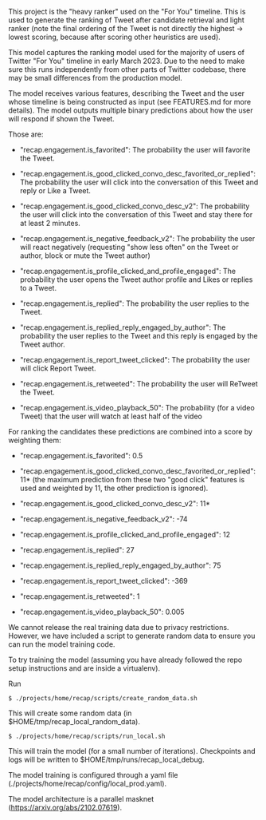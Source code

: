 This project is the "heavy ranker" used on the "For You" timeline. This is used to generate the ranking of Tweet after candidate retrieval and light ranker (note the final ordering of the Tweet is not directly the highest -> lowest scoring, because after scoring other heuristics are used).

This model captures the ranking model used for the majority of users of Twitter "For You" timeline in early March 2023. Due to the need to make sure this runs independently from other parts of Twitter codebase, there may be small differences from the production model.

The model receives various features, describing the Tweet and the user whose timeline is being constructed as input (see FEATURES.md for more details). The model outputs multiple binary predictions about how the user will respond if shown the Tweet.


Those are:

+ "recap.engagement.is_favorited": The probability the user will favorite the Tweet.

+ "recap.engagement.is_good_clicked_convo_desc_favorited_or_replied": The probability the user will click into the conversation of this Tweet and reply or Like a Tweet.

+ "recap.engagement.is_good_clicked_convo_desc_v2": The probability the user will click into the conversation of this Tweet and stay there for at least 2 minutes.

+ "recap.engagement.is_negative_feedback_v2": The probability the user will react negatively (requesting "show less often" on the Tweet or author, block or mute the Tweet author)

+ "recap.engagement.is_profile_clicked_and_profile_engaged": The probability the user opens the Tweet author profile and Likes or replies to a Tweet.

+ "recap.engagement.is_replied": The probability the user replies to the Tweet.

+ "recap.engagement.is_replied_reply_engaged_by_author": The probability the user replies to the Tweet and this reply is engaged by the Tweet author.

+ "recap.engagement.is_report_tweet_clicked": The probability the user will click Report Tweet.

+ "recap.engagement.is_retweeted": The probability the user will ReTweet the Tweet.

+ "recap.engagement.is_video_playback_50": The probability (for a video Tweet) that the user will watch at least half of the video

For ranking the candidates these predictions are combined into a score by weighting them:

+ "recap.engagement.is_favorited": 0.5

+ "recap.engagement.is_good_clicked_convo_desc_favorited_or_replied": 11* (the maximum prediction from these two "good click" features is used and weighted by 11, the other prediction is ignored).

+ "recap.engagement.is_good_clicked_convo_desc_v2": 11*

+ "recap.engagement.is_negative_feedback_v2": -74

+ "recap.engagement.is_profile_clicked_and_profile_engaged": 12

+ "recap.engagement.is_replied": 27

+ "recap.engagement.is_replied_reply_engaged_by_author": 75

+ "recap.engagement.is_report_tweet_clicked": -369

+ "recap.engagement.is_retweeted": 1

+ "recap.engagement.is_video_playback_50": 0.005


We cannot release the real training data due to privacy restrictions. However, we have included a script to generate random data to ensure you can run the model training code.

To try training the model (assuming you have already followed the repo setup instructions and are inside a virtualenv).

Run
```
$ ./projects/home/recap/scripts/create_random_data.sh
```

This will create some random data (in $HOME/tmp/recap_local_random_data).

```
$ ./projects/home/recap/scripts/run_local.sh
```

This will train the model (for a small number of iterations). Checkpoints and logs will be written to $HOME/tmp/runs/recap_local_debug.

The model training is configured through a yaml file (./projects/home/recap/config/local_prod.yaml).

The model architecture is a parallel masknet (https://arxiv.org/abs/2102.07619).
